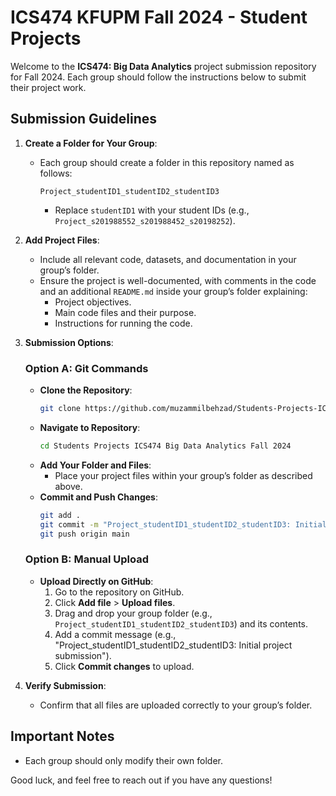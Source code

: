 # ICS474 KFUPM Fall 2024 - Student Projects

Welcome to the **ICS474: Big Data Analytics** project submission repository for Fall 2024. Each group should follow the instructions below to submit their project work.

## Submission Guidelines

1. **Create a Folder for Your Group**:
   - Each group should create a folder in this repository named as follows:
     ```
     Project_studentID1_studentID2_studentID3
     ```
     - Replace `studentID1` with your student IDs (e.g., `Project_s201988552_s201988452_s20198252`).

2. **Add Project Files**:
   - Include all relevant code, datasets, and documentation in your group’s folder.
   - Ensure the project is well-documented, with comments in the code and an additional `README.md` inside your group’s folder explaining:
     - Project objectives.
     - Main code files and their purpose.
     - Instructions for running the code.

3. **Submission Options**:

   ### Option A: Git Commands
   - **Clone the Repository**:
     ```bash
     git clone https://github.com/muzammilbehzad/Students-Projects-ICS474-Big-Data-Analytics-Fall-2024.git
     ```
   - **Navigate to Repository**:
     ```bash
     cd Students Projects ICS474 Big Data Analytics Fall 2024
     ```
   - **Add Your Folder and Files**:
     - Place your project files within your group’s folder as described above.
   - **Commit and Push Changes**:
     ```bash
     git add .
     git commit -m "Project_studentID1_studentID2_studentID3: Initial project submission"
     git push origin main
     ```

   ### Option B: Manual Upload
   - **Upload Directly on GitHub**:
     1. Go to the repository on GitHub.
     2. Click **Add file** > **Upload files**.
     3. Drag and drop your group folder (e.g., `Project_studentID1_studentID2_studentID3`) and its contents.
     4. Add a commit message (e.g., "Project_studentID1_studentID2_studentID3: Initial project submission").
     5. Click **Commit changes** to upload.

4. **Verify Submission**:
   - Confirm that all files are uploaded correctly to your group’s folder.

## Important Notes

- Each group should only modify their own folder.

Good luck, and feel free to reach out if you have any questions!
